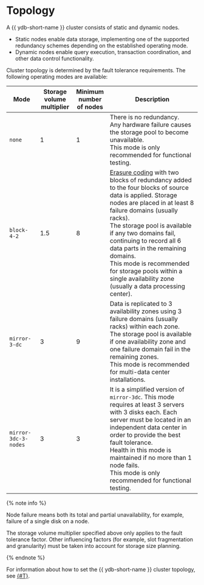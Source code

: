 # Topology

A {{ ydb-short-name }} cluster consists of static and dynamic nodes.

* Static nodes enable data storage, implementing one of the supported redundancy schemes depending on the established operating mode.
* Dynamic nodes enable query execution, transaction coordination, and other data control functionality.

Cluster topology is determined by the fault tolerance requirements. The following operating modes are available:

| Mode | Storage<br>volume multiplier | Minimum<br>number<br>of nodes | Description |
--- | --- | --- | ---
| `none` | 1 | 1 | There is no redundancy.<br>Any hardware failure causes the storage pool to become unavailable.<br>This mode is only recommended for functional testing. |
| `block-4-2` | 1.5 | 8 | [Erasure coding](https://en.wikipedia.org/wiki/Erasure_code) with two blocks of redundancy added to the four blocks of source data is applied. Storage nodes are placed in at least 8 failure domains (usually racks).<br>The storage pool is available if any two domains fail, continuing to record all 6 data parts in the remaining domains.<br>This mode is recommended for storage pools within a single availability zone (usually a data processing center). |
| `mirror-3-dc` | 3 | 9 | Data is replicated to 3 availability zones using 3 failure domains (usually racks) within each zone.<br>The storage pool is available if one availability zone and one failure domain fail in the remaining zones.<br>This mode is recommended for multi-data center installations. |
| `mirror-3dc-3-nodes` | 3 | 3 | It is a simplified version of `mirror-3dc`. This mode requires at least 3 servers with 3 disks each. Each server must be located in an independent data center in order to provide the best fault tolerance.<br>Health in this mode is maintained if no more than 1 node fails.<br>This mode is only recommended for functional testing. |

{% note info %}

Node failure means both its total and partial unavailability, for example, failure of a single disk on a node.

The storage volume multiplier specified above only applies to the fault tolerance factor. Other influencing factors (for example, slot fragmentation and granularity) must be taken into account for storage size planning.

{% endnote %}

For information about how to set the {{ ydb-short-name }} cluster topology, see [{#T}](../deploy/configuration/config.md#domains-blob).
